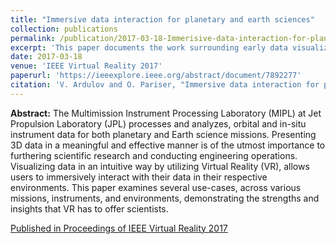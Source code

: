 ```yaml
---
title: "Immersive data interaction for planetary and earth sciences"
collection: publications
permalink: /publication/2017-03-18-Immerisive-data-interaction-for-planetary-and-earth-sciences
excerpt: 'This paper documents the work surrounding early data visualization and mission planning in VR for NASA JPL'
date: 2017-03-18
venue: 'IEEE Virtual Reality 2017'
paperurl: 'https://ieeexplore.ieee.org/abstract/document/7892277'
citation: 'V. Ardulov and O. Pariser, "Immersive data interaction for planetary and earth sciences," 2017 IEEE Virtual Reality (VR), Los Angeles, CA, 2017, pp. 263-264.'
---
```


**Abstract:** The Multimission Instrument Processing Laboratory (MIPL) at Jet Propulsion Laboratory (JPL) processes and analyzes, orbital and in-situ instrument data for both planetary and Earth science missions. Presenting 3D data in a meaningful and effective manner is of the utmost importance to furthering scientific research and conducting engineering operations. Visualizing data in an intuitive way by utilizing Virtual Reality (VR), allows users to immersively interact with their data in their respective environments. This paper examines several use-cases, across various missions, instruments, and environments, demonstrating the strengths and insights that VR has to offer scientists.


[Published in Proceedings of IEEE Virtual Reality 2017](https://ieeexplore.ieee.org/abstract/document/7892277)
